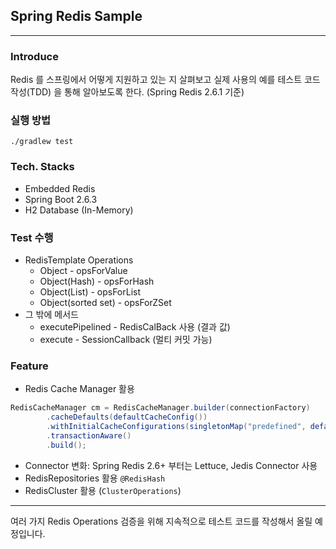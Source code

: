 ## Spring Redis Sample

---

### Introduce

Redis 를 스프링에서 어떻게 지원하고 있는 지 살펴보고 실제 사용의 예를 테스트 코드 작성(TDD) 을 통해 알아보도록 한다. (Spring Redis 2.6.1 기준)

### 실행 방법
```./gradlew test```    

### Tech. Stacks
* Embedded Redis
* Spring Boot 2.6.3
* H2 Database (In-Memory)

### Test 수행
* RedisTemplate Operations
  * Object - opsForValue
  * Object(Hash) - opsForHash
  * Object(List) - opsForList
  * Object(sorted set) - opsForZSet
* 그 밖에 메서드
  * executePipelined - RedisCalBack 사용 (결과 값)
  * execute - SessionCallback (멀티 커밋 가능)

### Feature
* Redis Cache Manager 활용

```java
RedisCacheManager cm = RedisCacheManager.builder(connectionFactory)
        .cacheDefaults(defaultCacheConfig())
        .withInitialCacheConfigurations(singletonMap("predefined", defaultCacheConfig().disableCachingNullValues()))
        .transactionAware()
        .build();
```    

* Connector 변화: Spring Redis 2.6+ 부터는 Lettuce, Jedis Connector 사용
* RedisRepositories 활용 ```@RedisHash```
* RedisCluster 활용 (```ClusterOperations```)
---    

여러 가지 Redis Operations 검증을 위해 지속적으로 테스트 코드를 작성해서 올릴 예정입니다.


